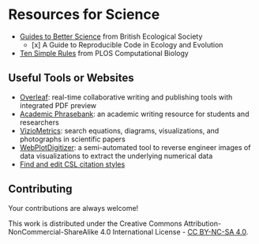 # Resources for Science

  - [Guides to Better
    Science](https://www.britishecologicalsociety.org/publications/guides-to/)
    from British Ecological Society
      - \[x\] A Guide to Reproducible Code in Ecology and Evolution
  - [Ten Simple Rules](http://collections.plos.org/ten-simple-rules)
    from PLOS Computational Biology

## Useful Tools or Websites

  - [Overleaf](https://www.overleaf.com/): real-time collaborative
    writing and publishing tools with integrated PDF preview
  - [Academic Phrasebank](http://www.phrasebank.manchester.ac.uk/): an
    academic writing resource for students and researchers
  - [VizioMetrics](http://viziometrics.org/): search equations,
    diagrams, visualizations, and photographs in scientific papers
  - [WebPlotDigitizer](https://automeris.io/WebPlotDigitizer/): a
    semi-automated tool to reverse engineer images of data
    visualizations to extract the underlying numerical data
  - [Find and edit CSL citation
    styles](http://editor.citationstyles.org/about/)

## Contributing

Your contributions are always welcome\!

This work is distributed under the Creative Commons
Attribution-NonCommercial-ShareAlike 4.0 International License - [CC
BY-NC-SA 4.0](http://creativecommons.org/licenses/by-nc-sa/4.0/legalcode).
